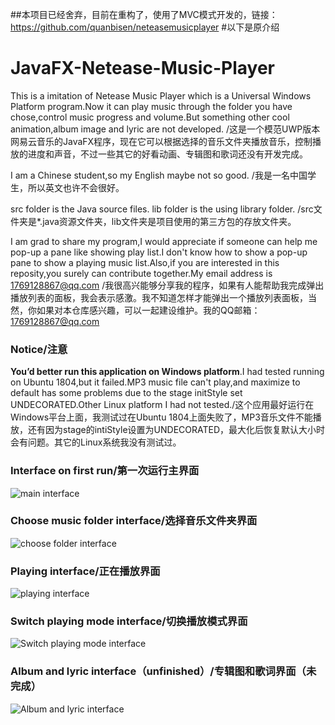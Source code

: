 ##本项目已经舍弃，目前在重构了，使用了MVC模式开发的，链接：https://github.com/quanbisen/neteasemusicplayer
#以下是原介绍
# JavaFX-Netease-Music-Player
This is a imitation of Netease Music Player which is a Universal Windows Platform program.Now it can play music through the folder you have chose,control music progress and volume.But something other cool animation,album image and lyric are not developed.
/这是一个模范UWP版本网易云音乐的JavaFX程序，现在它可以根据选择的音乐文件夹播放音乐，控制播放的进度和声音，不过一些其它的好看动画、专辑图和歌词还没有开发完成。

I am a Chinese student,so my English maybe not so good.
/我是一名中国学生，所以英文也许不会很好。

src folder is the Java source files. lib folder is the using library folder.
/src文件夹是*.java资源文件夹，lib文件夹是项目使用的第三方包的存放文件夹。

I am grad to share my program,I would appreciate if someone can help me pop-up a pane like showing play list.I don't know how to show a pop-up pane to show a playing music list.Also,if you are interested in this reposity,you surely can contribute together.My email address is 1769128867@qq.com
/我很高兴能够分享我的程序，如果有人能帮助我完成弹出播放列表的面板，我会表示感激。我不知道怎样才能弹出一个播放列表面板，当然，你如果对本仓库感兴趣，可以一起建设维护。我的QQ邮箱：1769128867@qq.com

### Notice/注意
**You’d better run this application on Windows platform**.I had tested running on Ubuntu 1804,but it failed.MP3 music file can't play,and maximize to default has some problems due to the stage initStyle set UNDECORATED.Other Linux platform I had not tested./这个应用最好运行在Windows平台上面，我测试过在Ubuntu 1804上面失败了，MP3音乐文件不能播放，还有因为stage的intiStyle设置为UNDECORATED，最大化后恢复默认大小时会有问题。其它的Linux系统我没有测试过。
### Interface on first run/第一次运行主界面
![main interface](https://github.com/quanbisen/JavaFX-Netease-Music-Player/blob/master/WikiImage/first.png)
### Choose music folder interface/选择音乐文件夹界面
![choose folder interface](https://github.com/quanbisen/JavaFX-Netease-Music-Player/blob/master/WikiImage/second.png)
### Playing interface/正在播放界面
![playing interface](https://github.com/quanbisen/JavaFX-Netease-Music-Player/blob/master/WikiImage/third.png)
### Switch playing mode interface/切换播放模式界面
![Switch playing mode interface](https://github.com/quanbisen/JavaFX-Netease-Music-Player/blob/master/WikiImage/fourth.png)
### Album and lyric interface（unfinished）/专辑图和歌词界面（未完成）
![Album and lyric interface](https://github.com/quanbisen/JavaFX-Netease-Music-Player/blob/master/WikiImage/fifth.png)
